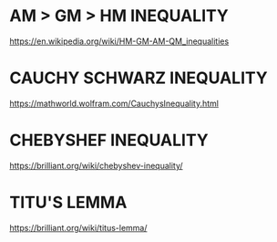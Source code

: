 # AM > GM > HM INEQUALITY
https://en.wikipedia.org/wiki/HM-GM-AM-QM_inequalities

# CAUCHY SCHWARZ INEQUALITY
https://mathworld.wolfram.com/CauchysInequality.html

# CHEBYSHEF INEQUALITY
https://brilliant.org/wiki/chebyshev-inequality/

# TITU'S LEMMA 
https://brilliant.org/wiki/titus-lemma/
